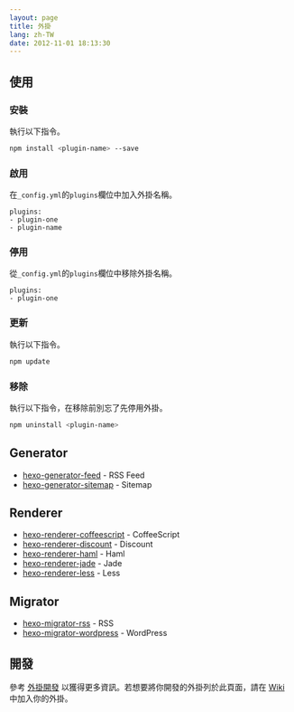 ```yaml
---
layout: page
title: 外掛
lang: zh-TW
date: 2012-11-01 18:13:30
---
```


## 使用

### 安裝

執行以下指令。

``` bash
npm install <plugin-name> --save
```

### 啟用

在`_config.yml`的`plugins`欄位中加入外掛名稱。

``` plain
plugins:
- plugin-one
- plugin-name
```

### 停用

從`_config.yml`的`plugins`欄位中移除外掛名稱。

``` plain
plugins:
- plugin-one
```

### 更新

執行以下指令。

``` bash
npm update
```

### 移除

執行以下指令，在移除前別忘了先停用外掛。

``` bash
npm uninstall <plugin-name>
```

## Generator

- [hexo-generator-feed] - RSS Feed
- [hexo-generator-sitemap] - Sitemap

## Renderer

- [hexo-renderer-coffeescript] - CoffeeScript
- [hexo-renderer-discount] - Discount
- [hexo-renderer-haml] - Haml
- [hexo-renderer-jade] - Jade
- [hexo-renderer-less] - Less

## Migrator

- [hexo-migrator-rss] - RSS
- [hexo-migrator-wordpress] - WordPress

## 開發

參考 [外掛開發](../docs/plugin-development.html) 以獲得更多資訊。若想要將你開發的外掛列於此頁面，請在 [Wiki] 中加入你的外掛。

[hexo-generator-feed]: https://github.com/tommy351/hexo-plugins/tree/master/generator/feed
[hexo-generator-sitemap]: https://github.com/tommy351/hexo-plugins/tree/master/generator/sitemap
[hexo-renderer-coffeescript]: https://github.com/tommy351/hexo-plugins/tree/master/renderer/coffeescript
[hexo-renderer-haml]: https://github.com/tommy351/hexo-plugins/tree/master/renderer/haml
[hexo-renderer-jade]: https://github.com/tommy351/hexo-plugins/tree/master/renderer/jade
[hexo-renderer-less]: https://github.com/tommy351/hexo-plugins/tree/master/renderer/less
[hexo-migrator-rss]: https://github.com/tommy351/hexo-plugins/tree/master/migrator/rss
[hexo-migrator-wordpress]: https://github.com/tommy351/hexo-plugins/tree/master/migrator/wordpress
[hexo-renderer-discount]: https://github.com/tommy351/hexo-plugins/tree/master/renderer/discount
[Wiki]: https://github.com/tommy351/hexo/wiki/Plugins